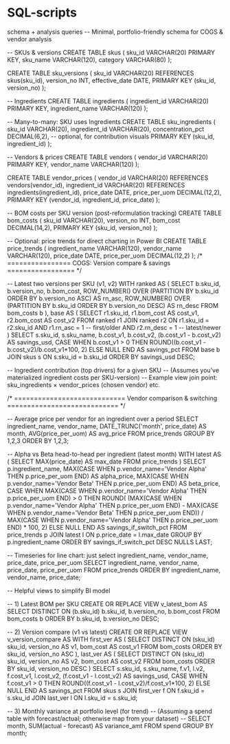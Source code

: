 # SQL-scripts
schema + analysis queries
-- Minimal, portfolio-friendly schema for COGS & vendor analysis

-- SKUs & versions
CREATE TABLE skus (
  sku_id        VARCHAR(20) PRIMARY KEY,
  sku_name      VARCHAR(120),
  category      VARCHAR(80)
);

CREATE TABLE sku_versions (
  sku_id        VARCHAR(20) REFERENCES skus(sku_id),
  version_no    INT,
  effective_date DATE,
  PRIMARY KEY (sku_id, version_no)
);

-- Ingredients
CREATE TABLE ingredients (
  ingredient_id   VARCHAR(20) PRIMARY KEY,
  ingredient_name VARCHAR(120)
);

-- Many-to-many: SKU uses Ingredients
CREATE TABLE sku_ingredients (
  sku_id          VARCHAR(20),
  ingredient_id   VARCHAR(20),
  concentration_pct DECIMAL(6,2),    -- optional, for contribution visuals
  PRIMARY KEY (sku_id, ingredient_id)
);

-- Vendors & prices
CREATE TABLE vendors (
  vendor_id    VARCHAR(20) PRIMARY KEY,
  vendor_name  VARCHAR(120)
);

CREATE TABLE vendor_prices (
  vendor_id      VARCHAR(20) REFERENCES vendors(vendor_id),
  ingredient_id  VARCHAR(20) REFERENCES ingredients(ingredient_id),
  price_date     DATE,
  price_per_uom  DECIMAL(12,2),
  PRIMARY KEY (vendor_id, ingredient_id, price_date)
);

-- BOM costs per SKU version (post-reformulation tracking)
CREATE TABLE bom_costs (
  sku_id      VARCHAR(20),
  version_no  INT,
  bom_cost    DECIMAL(14,2),
  PRIMARY KEY (sku_id, version_no)
);

-- Optional: price trends for direct charting in Power BI
CREATE TABLE price_trends (
  ingredient_name  VARCHAR(120),
  vendor_name      VARCHAR(120),
  price_date       DATE,
  price_per_uom    DECIMAL(12,2)
);
/* ================
   COGS: Version compare & savings
   ================= */

-- Latest two versions per SKU (v1, v2)
WITH ranked AS (
  SELECT
    b.sku_id,
    b.version_no,
    b.bom_cost,
    ROW_NUMBER() OVER (PARTITION BY b.sku_id ORDER BY b.version_no ASC)  AS rn_asc,
    ROW_NUMBER() OVER (PARTITION BY b.sku_id ORDER BY b.version_no DESC) AS rn_desc
  FROM bom_costs b
),
base AS (
  SELECT
    r1.sku_id,
    r1.bom_cost AS cost_v1,
    r2.bom_cost AS cost_v2
  FROM ranked r1
  JOIN ranked r2
    ON r1.sku_id = r2.sku_id
   AND r1.rn_asc = 1       -- first/older
   AND r2.rn_desc = 1      -- latest/newer
)
SELECT
  s.sku_id,
  s.sku_name,
  b.cost_v1,
  b.cost_v2,
  (b.cost_v1 - b.cost_v2)                    AS savings_usd,
  CASE WHEN b.cost_v1 > 0
       THEN ROUND((b.cost_v1 - b.cost_v2)/b.cost_v1*100, 2)
       ELSE NULL END                         AS savings_pct
FROM base b
JOIN skus s ON s.sku_id = b.sku_id
ORDER BY savings_usd DESC;

-- Ingredient contribution (top drivers) for a given SKU
-- (Assumes you’ve materialized ingredient costs per SKU-version)
-- Example view join point: sku_ingredients × vendor_prices (chosen vendor) etc.

/* ============================
   Vendor comparison & switching
   ============================ */

-- Average price per vendor for an ingredient over a period
SELECT
  ingredient_name,
  vendor_name,
  DATE_TRUNC('month', price_date) AS month,
  AVG(price_per_uom)              AS avg_price
FROM price_trends
GROUP BY 1,2,3
ORDER BY 1,2,3;

-- Alpha vs Beta head-to-head per ingredient (latest month)
WITH latest AS (
  SELECT MAX(price_date) AS max_date FROM price_trends
)
SELECT
  p.ingredient_name,
  MAX(CASE WHEN p.vendor_name='Vendor Alpha' THEN p.price_per_uom END) AS alpha_price,
  MAX(CASE WHEN p.vendor_name='Vendor Beta'  THEN p.price_per_uom END) AS beta_price,
  CASE
    WHEN MAX(CASE WHEN p.vendor_name='Vendor Alpha' THEN p.price_per_uom END) > 0
    THEN ROUND(
      (MAX(CASE WHEN p.vendor_name='Vendor Alpha' THEN p.price_per_uom END) -
       MAX(CASE WHEN p.vendor_name='Vendor Beta'  THEN p.price_per_uom END))
      / MAX(CASE WHEN p.vendor_name='Vendor Alpha' THEN p.price_per_uom END) * 100, 2)
    ELSE NULL
  END AS savings_if_switch_pct
FROM price_trends p
JOIN latest l ON p.price_date = l.max_date
GROUP BY p.ingredient_name
ORDER BY savings_if_switch_pct DESC NULLS LAST;

-- Timeseries for line chart: just select ingredient_name, vendor_name, price_date, price_per_uom
SELECT ingredient_name, vendor_name, price_date, price_per_uom
FROM price_trends
ORDER BY ingredient_name, vendor_name, price_date;

-- Helpful views to simplify BI model

-- 1) Latest BOM per SKU
CREATE OR REPLACE VIEW v_latest_bom AS
SELECT DISTINCT ON (b.sku_id)
  b.sku_id, b.version_no, b.bom_cost
FROM bom_costs b
ORDER BY b.sku_id, b.version_no DESC;

-- 2) Version compare (v1 vs latest)
CREATE OR REPLACE VIEW v_version_compare AS
WITH first_ver AS (
  SELECT DISTINCT ON (sku_id)
    sku_id, version_no AS v1, bom_cost AS cost_v1
  FROM bom_costs
  ORDER BY sku_id, version_no ASC
),
last_ver AS (
  SELECT DISTINCT ON (sku_id)
    sku_id, version_no AS v2, bom_cost AS cost_v2
  FROM bom_costs
  ORDER BY sku_id, version_no DESC
)
SELECT
  s.sku_id, s.sku_name,
  f.v1, l.v2,
  f.cost_v1, l.cost_v2,
  (f.cost_v1 - l.cost_v2)                          AS savings_usd,
  CASE WHEN f.cost_v1 > 0
       THEN ROUND((f.cost_v1 - l.cost_v2)/f.cost_v1*100, 2)
       ELSE NULL END                               AS savings_pct
FROM skus s
JOIN first_ver f ON f.sku_id = s.sku_id
JOIN last_ver  l ON l.sku_id = s.sku_id;

-- 3) Monthly variance at portfolio level (for trend)
-- (Assuming a spend table with forecast/actual; otherwise map from your dataset)
-- SELECT month, SUM(actual - forecast) AS variance_amt FROM spend GROUP BY month;

